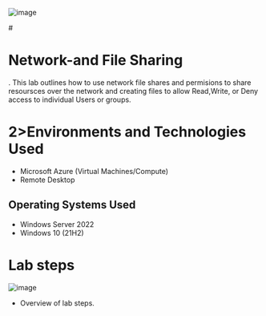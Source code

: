 ![image](https://github.com/user-attachments/assets/b9b7dd4d-2c96-4eab-9fae-83b401e6d7fe)


#<h1>Network-and File Sharing</h1>.
This lab outlines how to use network file shares and permisions to share resoursces over the network and creating files to allow Read,Write, or Deny access to individual Users or groups.

# 2>Environments and Technologies Used</h2>

- Microsoft Azure (Virtual Machines/Compute)
- Remote Desktop


<h2>Operating Systems Used </h2>

- Windows Server 2022
- Windows 10 (21H2)

# Lab steps
![image](https://github.com/user-attachments/assets/166b02d8-300e-42d6-be60-460a99a1af5d)

- Overview of lab steps.




